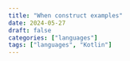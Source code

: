 ```yaml
---
title: "When construct examples"
date: 2024-05-27
draft: false
categories: ["languages"]
tags: ["languages", "Kotlin"]
---
```


